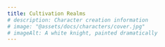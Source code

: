```yaml
---
title: Cultivation Realms
# description: Character creation information
# image: "@assets/docs/characters/cover.jpg"
# imageAlt: A white knight, painted dramatically
---
```

